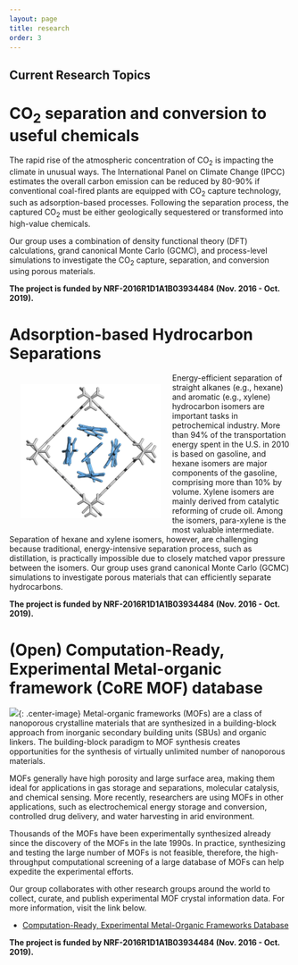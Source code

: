 ```yaml
---
layout: page
title: research
order: 3
---
```

## Current Research Topics
# CO<sub>2</sub> separation and conversion to useful chemicals
The rapid rise of the atmospheric concentration of CO<sub>2</sub> is impacting the climate in unusual ways. The International Panel on Climate Change (IPCC) estimates the overall carbon emission can be reduced by 80-90% if conventional coal-fired plants are equipped with CO<sub>2</sub> capture technology, such as adsorption-based processes. Following the separation process, the captured CO<sub>2</sub> must be either geologically sequestered or transformed into high-value chemicals.

Our group uses a combination of density functional theory (DFT) calculations, grand canonical Monte Carlo (GCMC), and process-level simulations to investigate the CO<sub>2</sub> capture, separation, and conversion using porous materials.

<b>The project is funded by NRF-2016R1D1A1B03934484 (Nov. 2016 - Oct. 2019).</b>

# Adsorption-based Hydrocarbon Separations
<img src="../images/mof-c8.png" width="50%" align="left" hspace="20" vspace="20">
Energy-efficient separation of straight alkanes (e.g., hexane) and aromatic (e.g., xylene) hydrocarbon isomers are important tasks in petrochemical industry. More than 94% of the transportation energy spent in the U.S. in 2010 is based on gasoline, and hexane isomers are major components of the gasoline, comprising more than 10% by volume. Xylene isomers are mainly derived from catalytic reforming of crude oil. Among the isomers, para-xylene is the most valuable intermediate. Separation of hexane and xylene isomers, however, are challenging because traditional, energy-intensive separation process, such as distillation, is practically impossible due to closely matched vapor pressure between the isomers. Our group uses grand canonical Monte Carlo (GCMC) simulations to investigate porous materials that can efficiently separate hydrocarbons.

<b>The project is funded by NRF-2016R1D1A1B03934484 (Nov. 2016 - Oct. 2019).</b>

# (Open) Computation-Ready, Experimental Metal-organic framework (CoRE MOF) database
![](/images/core-mof-v1.png){: .center-image}
Metal-organic frameworks (MOFs) are a class of nanoporous crystalline materials that are synthesized in a building-block approach from inorganic secondary building units (SBUs) and organic linkers. The building-block paradigm to MOF synthesis creates opportunities for the synthesis of virtually unlimited number of nanoporous materials.

MOFs generally have high porosity and large surface area, making them ideal for applications in gas storage and separations, molecular catalysis, and chemical sensing. More recently, researchers are using MOFs in other applications, such as electrochemical energy storage and conversion, controlled drug delivery, and water harvesting in arid environment.

Thousands of the MOFs have been experimentally synthesized already since the discovery of the MOFs in the late 1990s. In practice, synthesizing and testing the large number of MOFs is not feasible, therefore, the high-throughput computational screening of a large database of MOFs can help expedite the experimental efforts.

Our group collaborates with other research groups around the world to collect, curate, and publish experimental MOF crystal information data. For more information, visit the link below.

- <a href="http://gregchung.github.io/CoRE-MOFs/">Computation-Ready, Experimental Metal-Organic Frameworks Database</a>

<b>The project is funded by NRF-2016R1D1A1B03934484 (Nov. 2016 - Oct. 2019).</b>
